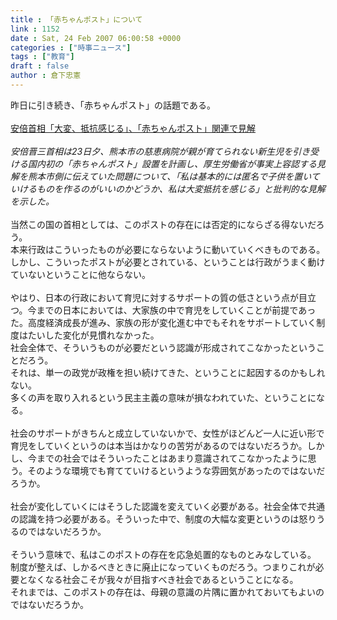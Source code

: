 ```yaml
---
title : 「赤ちゃんポスト」について
link : 1152
date : Sat, 24 Feb 2007 06:00:58 +0000
categories : ["時事ニュース"]
tags : ["教育"]
draft : false
author : 倉下忠憲
---
```


昨日に引き続き、「赤ちゃんポスト」の話題である。<BR><BR><A HREF="http://www.nikkei.co.jp/news/seiji/20070223AT3L2305J23022007.html" TARGET="_blank">安倍首相「大変、抵抗感じる」、「赤ちゃんポスト」関連で見解</A><BR><BR><I>安倍晋三首相は23日夕、熊本市の慈恵病院が親が育てられない新生児を引き受ける国内初の「赤ちゃんポスト」設置を計画し、厚生労働省が事実上容認する見解を熊本市側に伝えていた問題について、「私は基本的には匿名で子供を置いていけるものを作るのがいいのかどうか、私は大変抵抗を感じる」と批判的な見解を示した。</I><BR><BR>当然この国の首相としては、このポストの存在には否定的にならざる得ないだろう。<BR>本来行政はこういったものが必要にならないように動いていくべきものである。<BR>しかし、こういったポストが必要とされている、ということは行政がうまく動けていないということに他ならない。<BR><BR>やはり、日本の行政において育児に対するサポートの質の低さという点が目立つ。今までの日本においては、大家族の中で育児をしていくことが前提であった。高度経済成長が進み、家族の形が変化進む中でもそれをサポートしていく制度はたいした変化が見慣れなかった。<BR>社会全体で、そういうものが必要だという認識が形成されてこなかったということだろう。<BR>それは、単一の政党が政権を担い続けてきた、ということに起因するのかもしれない。<BR>多くの声を取り入れるという民主主義の意味が損なわれていた、ということになる。<BR><BR>社会のサポートがきちんと成立していないかで、女性がほどんど一人に近い形で育児をしていくというのは本当はかなりの苦労があるのではないだろうか。しかし、今までの社会ではそういったことはあまり意識されてこなかったように思う。そのような環境でも育てていけるというような雰囲気があったのではないだろうか。<BR><BR>社会が変化していくにはそうした認識を変えていく必要がある。社会全体で共通の認識を持つ必要がある。そういった中で、制度の大幅な変更というのは怒りうるのではないだろうか。<BR><BR>そういう意味で、私はこのポストの存在を応急処置的なものとみなしている。<BR>制度が整えば、しかるべきときに廃止になっていくものだろう。つまりこれが必要となくなる社会こそが我々が目指すべき社会であるということになる。<BR>それまでは、このポストの存在は、母親の意識の片隅に置かれておいてもよいのではないだろうか。<br><br>
